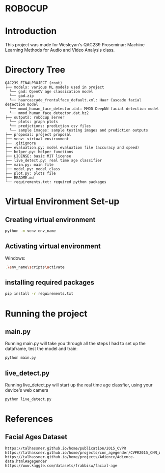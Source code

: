 # ROBOCUP

# Introduction

This project was made for Wesleyan's QAC239 Proseminar: Machine Learning Methods for Audio and Video Analysis class. 

# Directory Tree

    QAC239_FINALPROJECT (root)
    ├── models: various ML models used in project
      └── gad: OpenCV age classication model
      └── gad.zip
      └── haarcascade_frontalface_default.xml: Haar Cascade facial detection model
      └── mmod_human_face_detector.dat: MMOD DeepNN facial detection model
      └── mmod_human_face_detector.dat.bz2
    ├── outputs: robocup server
      └── plots: graph plots
      └── predictions: prediction csv files
      └── sample images: sample testing images and prediction outputs 
    ├── proposal: project proposal
    ├── venv: virtual environment
    ├── .gitignore
    ├── evaluation.py: model evaluation file (accuracy and speed)
    ├── helper.py: helper functions
    ├── LICENSE: basic MIT license
    ├── live_detect.py: real time age classifier
    ├── main.py: main file
    ├── model.py: model class
    ├── plot.py: plots file
    ├── README.md
    └── requirements.txt: required python packages

# Virtual Environment Set-up

## Creating virtual environment

```bash
python -m venv env_name
```

## Activating virtual environment
Windows: 
```bash
.\env_name\scripts\activate
```

## installing required packages
```bash
pip install -r requirements.txt
```

# Running the project

## main.py

Running main.py will take you through all the steps I had to set up the dataframe, test the model and train:

```bash
python main.py
```

## live_detect.py

Running live_detect.py will start up the real time age classfier, using your device's web camera
```bash
python live_detect.py
```

# References

## Facial Ages Dataset

    https://talhassner.github.io/home/publication/2015_CVPR
    https://talhassner.github.io/home/projects/cnn_agegender/CVPR2015_CNN_AgeGenderEstimation.pdf
    https://talhassner.github.io/home/projects/Adience/Adience-data.html#agegender
    https://www.kaggle.com/datasets/frabbisw/facial-age
